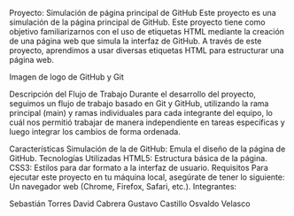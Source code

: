 Proyecto: Simulación de página principal de GitHub
Este proyecto es una simulación de la página principal de GitHub. Este proyecto tiene como objetivo familiarizarnos con el uso de etiquetas HTML mediante la creación de una página web 
que simula la interfaz de GitHub. A través de este proyecto, aprendimos a usar diversas etiquetas HTML para estructurar una página web.

Imagen de logo de GitHub y Git

Descripción del Flujo de Trabajo
Durante el desarrollo del proyecto, seguimos un flujo de trabajo basado en Git y GitHub, utilizando la rama principal (main) y 
ramas individuales para cada integrante del equipo, lo cuál nos permitió trabajar de manera independiente en tareas específicas y luego integrar los cambios de forma ordenada.



Características
Simulación de la de GitHub: Emula el diseño de la página de GitHub.
Tecnologías Utilizadas
HTML5: Estructura básica de la página.
CSS3: Estilos para dar formato a la interfaz de usuario.
Requisitos
Para ejecutar este proyecto en tu máquina local, asegúrate de tener lo siguiente:
Un navegador web (Chrome, Firefox, Safari, etc.).
Integrantes:

Sebastián Torres
David Cabrera
Gustavo Castillo
Osvaldo Velasco

